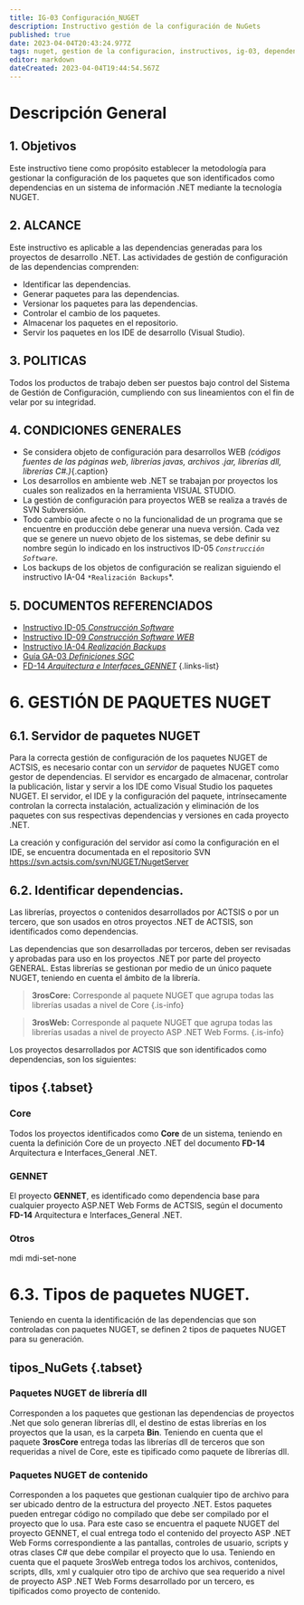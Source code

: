 ```yaml
---
title: IG-03 Configuración_NUGET
description: Instructivo gestión de la configuración de NuGets
published: true
date: 2023-04-04T20:43:24.977Z
tags: nuget, gestion de la configuracion, instructivos, ig-03, dependencias, librerias, paquetes
editor: markdown
dateCreated: 2023-04-04T19:44:54.567Z
---
```


# Descripción General

## 1. Objetivos

Este instructivo tiene como propósito establecer la metodología para gestionar la configuración de los paquetes que son identificados como dependencias en un sistema de información .NET mediante la tecnología NUGET.

## 2. ALCANCE

Este instructivo es aplicable a las dependencias generadas para los proyectos de desarrollo .NET. Las actividades de gestión de configuración de las dependencias comprenden:

- Identificar las dependencias.
- Generar paquetes para las dependencias.
- Versionar los paquetes para las dependencias.
- Controlar el cambio de los paquetes.
- Almacenar los paquetes en el repositorio.
- Servir los paquetes en los IDE de desarrollo (Visual Studio).

## 3.	POLITICAS

Todos los productos de trabajo deben ser puestos bajo control del Sistema de Gestión de Configuración, cumpliendo con sus lineamientos con el fin de velar por su integridad.

## 4.	CONDICIONES GENERALES

- Se considera objeto de configuración para desarrollos WEB *(códigos fuentes de las páginas web, librerías javas, archivos .jar, librerías dll, librerías C#.)*{.caption} 
- Los desarrollos en ambiente web .NET se trabajan por proyectos los cuales son realizados en la herramienta VISUAL STUDIO.
- La gestión de configuración para proyectos WEB se realiza a través de SVN Subversión.
- Todo cambio que afecte o no la funcionalidad de un programa que se encuentre en producción debe generar una nueva versión. Cada vez que se genere un nuevo objeto de los sistemas, se debe definir su nombre según lo indicado en los instructivos ID-05 *`Construcción Software`*.
- Los backups de los objetos de configuración se realizan siguiendo el instructivo IA-04 `*Realización Backups`*.

## 5.	DOCUMENTOS REFERENCIADOS  

- [Instructivo ID-05 *Construcción Software*](/Analisis_Diseño/Instructivos/ID-05-Construcción_de_software.md)
- [Instructivo ID-09 *Construcción Software WEB*](/Analisis_Diseño/Instructivos/ID-09-Construcción_Software_WEB.md)
- [Instructivo IA-04 *Realización Backups*](/)
- [Guía GA-03 *Definiciones SGC*](/)
- [FD-14 *Arquitectura e Interfaces_GENNET*](/)
{.links-list}

# 6.	GESTIÓN DE PAQUETES NUGET

## 6.1.	Servidor de paquetes NUGET

Para la correcta gestión de configuración de los paquetes NUGET de ACTSIS, es necesario contar con un _servidor_ de paquetes NUGET como gestor de dependencias. El servidor es encargado de almacenar, controlar la publicación, listar y servir a los IDE como Visual Studio los paquetes NUGET. El servidor, el IDE y la configuración del paquete, intrínsecamente controlan la correcta instalación, actualización y eliminación de los paquetes con sus respectivas dependencias y versiones en cada proyecto .NET.

La creación y configuración del servidor así como la configuración en el IDE, se encuentra documentada en el repositorio SVN https://svn.actsis.com/svn/NUGET/NugetServer

## 6.2.	Identificar dependencias.

Las librerías, proyectos o contenidos desarrollados por ACTSIS o por un tercero, que son usados en otros proyectos .NET de ACTSIS, son identificados como dependencias.

Las dependencias que son desarrolladas por terceros, deben ser revisadas y aprobadas para uso en los proyectos .NET por parte del proyecto GENERAL. Estas librerías se gestionan por medio de un único paquete NUGET, teniendo en cuenta el ámbito de la librería.

> **3rosCore:** Corresponde al paquete NUGET que agrupa todas las librerías usadas a nivel de Core
{.is-info}

> **3rosWeb:** Corresponde al paquete NUGET que agrupa todas las librerías usadas a nivel de proyecto ASP .NET Web Forms.
{.is-info}

Los proyectos desarrollados por ACTSIS que son identificados como dependencias, son los siguientes:

## tipos {.tabset}

### Core <i class="mdi mdi-cpu-64-bit"></i>

Todos los proyectos identificados como **Core** de un sistema, teniendo en cuenta la definición Core de un proyecto .NET del documento **FD-14** Arquitectura e Interfaces_General .NET.

### GENNET <i class="mdi mdi-alpha-g-box"></i>
El proyecto **GENNET**, es identificado como dependencia base para cualquier proyecto ASP.NET Web Forms de ACTSIS, según el documento **FD-14** Arquitectura e Interfaces_General .NET.

### Otros <i class="mdi mdi-set-none"></i>
  
mdi mdi-set-none

# 6.3. Tipos de paquetes NUGET.

Teniendo en cuenta la identificación de las dependencias que son controladas con paquetes NUGET, se definen 2 tipos de paquetes NUGET para su generación.

## tipos_NuGets {.tabset}

### Paquetes NUGET de librería dll

Corresponden a los paquetes que gestionan las dependencias de proyectos .Net que solo generan librerías dll, el destino de estas librerías en los proyectos que la usan, es la carpeta **Bin**. Teniendo en cuenta que el paquete **3rosCore** entrega todas las librerías dll de terceros que son requeridas a nivel de Core, este es tipificado como paquete de librerías dll.

### Paquetes NUGET de contenido

Corresponden a los paquetes que gestionan cualquier tipo de archivo para ser ubicado dentro de la estructura del proyecto .NET. Estos paquetes pueden entregar código no compilado que debe ser compilado por el proyecto que lo usa. Para este caso se encuentra el paquete NUGET del proyecto GENNET, el cual entrega todo el contenido del proyecto ASP .NET Web Forms correspondiente a las pantallas, controles de usuario, scripts y otras clases C# que debe compilar el proyecto que lo usa. Teniendo en cuenta que el paquete 3rosWeb entrega todos los archivos, contenidos, scripts, dlls, xml y cualquier otro tipo de archivo que sea requerido a nivel de proyecto ASP .NET Web Forms desarrollado por un tercero, es tipificados como proyecto de contenido.